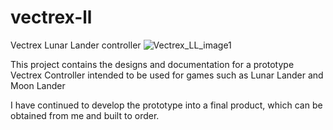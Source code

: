 # vectrex-ll
Vectrex Lunar Lander controller
![Vectrex_LL_image1](https://github.com/ferigan/vectrex-ll/assets/8847736/e9b13310-c74b-4b25-bcdc-2b78040a8781)

This project contains the designs and documentation for a prototype Vectrex Controller intended to be used for games such as Lunar Lander and Moon Lander

I have continued to develop the prototype into a final product, which can be obtained from me and built to order.